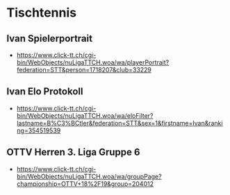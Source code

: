  # Tischtennis
 ## Ivan Spielerportrait
 * https://www.click-tt.ch/cgi-bin/WebObjects/nuLigaTTCH.woa/wa/playerPortrait?federation=STT&person=1718207&club=33229

 ## Ivan Elo Protokoll
 * https://www.click-tt.ch/cgi-bin/WebObjects/nuLigaTTCH.woa/wa/eloFilter?lastname=B%C3%BCtler&federation=STT&sex=1&firstname=Ivan&ranking=354519539
 
 ## OTTV Herren 3. Liga Gruppe 6
 * https://www.click-tt.ch/cgi-bin/WebObjects/nuLigaTTCH.woa/wa/groupPage?championship=OTTV+18%2F19&group=204012

 
